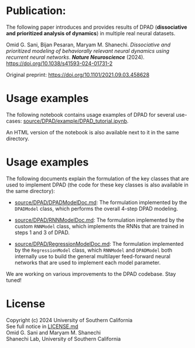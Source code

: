 # Publication:
The following paper introduces and provides results of DPAD (**dissociative and prioritized analysis of dynamics**) in multiple real neural datasets.

Omid G. Sani, Bijan Pesaran, Maryam M. Shanechi. *Dissociative and prioritized modeling of behaviorally relevant neural dynamics using recurrent neural networks*. ***Nature Neuroscience*** (2024). https://doi.org/10.1038/s41593-024-01731-2

Original preprint: https://doi.org/10.1101/2021.09.03.458628


# Usage examples
The following notebook contains usage examples of DPAD for several use-cases:
[source/DPAD/example/DPAD_tutorial.ipynb](https://github.dev/ShanechiLab/DPAD/blob/main/source/DPAD/example/DPAD_tutorial.ipynb). 

An HTML version of the notebook is also available next to it in the same directory.

# Usage examples
The following documents explain the formulation of the key classes that are used to implement DPAD (the code for these key classes is also available in the same directory):

- [source/DPAD/DPADModelDoc.md](./source/DPAD/DPADModelDoc.md): The formulation implemented by the `DPADModel` class, which performs the overall 4-step DPAD modeling.

-  [source/DPAD/RNNModelDoc.md](./source/DPAD/RNNModelDoc.md): The formulation implemented by the custom `RNNModel` class, which implements the RNNs that are trained in steps 1 and 3 of DPAD. 

-  [source/DPAD/RegressionModelDoc.md](./source/DPAD/RegressionModelDoc.md): The formulation implemented by the `RegressionModel` class, which `RNNModel` and `DPADModel` both internally use to build the general multilayer feed-forward neural networks that are used to implement each model parameter. 

We are working on various improvements to the DPAD codebase. Stay tuned!

# License
Copyright (c) 2024 University of Southern California  
See full notice in [LICENSE.md](./LICENSE.md)  
Omid G. Sani and Maryam M. Shanechi  
Shanechi Lab, University of Southern California  
